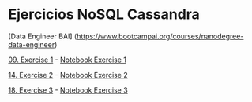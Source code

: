 # Ejercicios NoSQL Cassandra 
[Data Engineer BAI] (https://www.bootcampai.org/courses/nanodegree-data-engineer)

[09. Exercise 1](https://www.bootcampai.org/courses/nanodegree-data-engineer/lesson/09-exercise-1/) - [Notebook Exercise 1](/Notebooks/09.Exercise1.ipynb)

[14. Exercise 2](https://www.bootcampai.org/courses/nanodegree-data-engineer/lesson/14-exercise-2/) - [Notebook Exercise 2](/Notebooks/09.Exercise1.ipynb)

[18. Exercise 3](https://www.bootcampai.org/courses/nanodegree-data-engineer/lesson/18-exercise-3/) - [Notebook Exercise 3](/Notebooks/09.Exercise1.ipynb)
